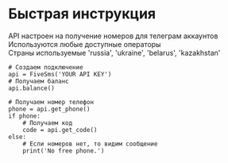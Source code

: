 # Быстрая инструкция

API настроен на получение номеров для телеграм аккаунтов</br>
Используются любые доступные операторы</br>
Страны используемые 'russia', 'ukraine', 'belarus', 'kazakhstan'</br>

```{python}{
# Создаем подключение
api = FiveSms('YOUR API KEY')
# Получаем баланс
api.balance()

# Получаем номер телефон
phone = api.get_phone()
if phone:
    # Получаем код
    code = api.get_code()
else:
    # Если номеров нет, то видим сообщение
    print('No free phone.')

